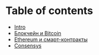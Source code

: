 # Table of contents

* [Intro](README.md)
* [Блокчейн и Bitcoin](blokchein-i-bitcoin.md)
* [Ethereum и смарт-контракты](ethereum.md)
* [Consensys](consensys.md)
